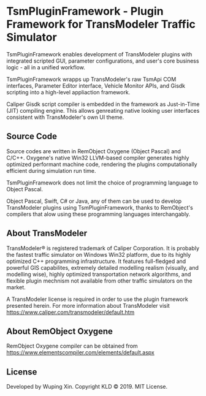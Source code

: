 # TsmPluginFramework - Plugin Framework for TransModeler Traffic Simulator

TsmPluginFramework enables development of TransModeler plugins with integrated scripted GUI, parameter configurations, and user's core business logic - all in a unified workflow.

TsmPluginFramework wrapps up TransModeler's raw TsmApi COM interfaces, Parameter Editor interface, Vehicle Monitor APIs, and Gisdk scripting into a high-level appliaction framework. 

Caliper Gisdk script compiler is embedded in the framework as Just-in-Time (JIT) compiling engine. This allows genreating native looking user interfaces consistent with TransModeler's own UI theme.

Source Code
--------------
Source codes are written in RemObject Oxygene (Object Pascal) and C/C++.  Oxygene's native Win32 LLVM-based compiler generates highly optimized performant machine code, rendering the plugins computationally efficient during simulation run time.

TsmPluginFramework does not limit the choice of programming language to Object Pascal.  

Object Pascal, Swift, C# or Java, any of them can be used to develop TransModeler plugins using TsmPluginFramework, thanks to RemObject's compilers that alow using these programming languages interchangably.

About TransModeler
--------------
TransModeler® is registered trademark of Caliper Corporation. It is probably the fastest traffic simulator on Windows Win32 platform, due to its highly optimized C++ programming infrastructure. It features full-fledged and powerful GIS capabilites, extremely detailed modelling realism (visually, and modelling wise), highly optimized transportation network algorithms, and flexible plugin mechnism not available from other traffic simulators on the market. 

A TransModeler license is required in order to use the plugin framework presented herein. For more information about TransModeler visit https://www.caliper.com/transmodeler/default.htm


About RemObject Oxygene
-------------
RemObject Oxygene compiler can be obtained from https://www.elementscompiler.com/elements/default.aspx


License
-------------
Developed by Wuping Xin. Copyright KLD © 2019.  MIT License.

